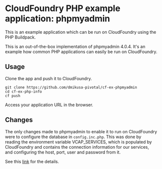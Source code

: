 CloudFoundry PHP example application:  phpmyadmin
=================================================

This is an example application which can be run on CloudFoundry using the PHP Buildpack.

This is an out-of-the-box implementation of phpmyadmin 4.0.4.  It's an example how common PHP applications can easily be run on CloudFoundry.

Usage
-----

Clone the app and push it to CloudFoundry.

```
git clone https://github.com/dmikusa-pivotal/cf-ex-phpmyadmin
cd cf-ex-php-info 
cf push
```

Access your application URL in the browser.

Changes
-------

The only changes made to phpmyadmin to enable it to run on CloudFoundry were to configure the database in ```config.inc.php```.  This was done by reading the environment variable VCAP_SERVICES, which is populated by CloudFoundry and contains the connection information for our services, and configuring the host, port, user and password from it.

See this [link](https://github.com/dmikusa-pivotal/cf-ex-phpmyadmin/blob/master/htdocs/config.inc.php#L27) for the details.
